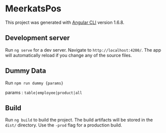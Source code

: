 # MeerkatsPos

This project was generated with [Angular CLI](https://github.com/angular/angular-cli) version 1.6.8.

## Development server

Run `ng serve` for a dev server. Navigate to `http://localhost:4200/`. The app will automatically reload if you change any of the source files.

## Dummy Data
Run `npm run dummy {params}`

params : `table|employee|product|all` 


## Build

Run `ng build` to build the project. The build artifacts will be stored in the `dist/` directory. Use the `-prod` flag for a production build.
